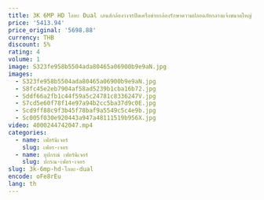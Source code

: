 ```yaml
---
title: 3K 6MP HD โลหะ Dual เลนส์กล้องวงจรปิดเครือข่ายกล้องรักษาความปลอดภัยกลางแจ้งขนาดใหญ่ 36X ซูมเลนส์ Dual View พลังงานแสงอาทิตย์แบตเตอรี่กล้อง PTZ
price: '5413.94'
price_original: '5698.88'
currency: THB
discount: 5%
rating: 4
volume: 1
image: S323fe958b5504ada80465a06900b9e9aN.jpg
images:
  - S323fe958b5504ada80465a06900b9e9aN.jpg
  - S8fc45e2eb7904af58ad5239b1cba16b72.jpg
  - Sddf66a2fb1c44f59a5c24781c8336247V.jpg
  - S7cd5e60f78f14e97a94b2cc5ba37d9c0E.jpg
  - Scd9ff88c9f3b45f78baf9a5549c5c4e9b.jpg
  - Sc005f030e920443a947a48111519b956X.jpg
video: 4000244742047.mp4
categories:
  - name: เฟอร์นิเจอร์
    slug: เฟอร-เจอร
  - name: อุปกรณ์ เฟอร์นิเจอร์
    slug: ปกรณ-เฟอร-เจอร
slug: 3k-6mp-hd-โลหะ-dual
encode: oFe8rEu
lang: th
---
```

  